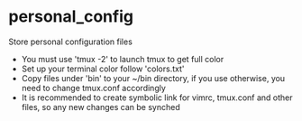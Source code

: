 # personal_config
Store personal configuration files
* You must use 'tmux -2' to launch tmux to get full color
* Set up your terminal color follow 'colors.txt'
* Copy files under 'bin' to your ~/bin directory, if you use otherwise, you need to change tmux.conf accordingly
* It is recommended to create symbolic link for vimrc, tmux.conf and other files, so any new changes can be synched

